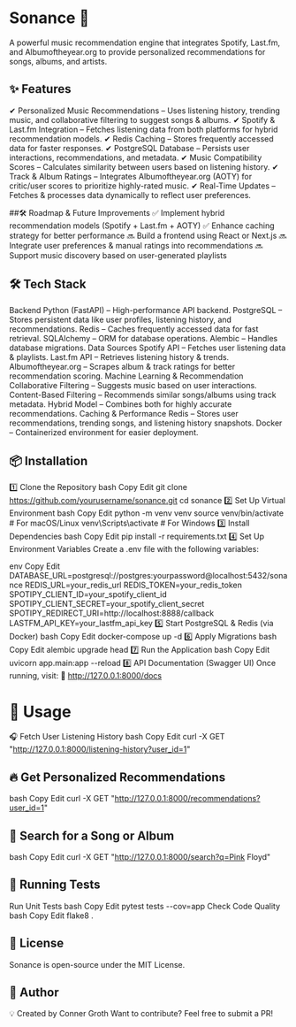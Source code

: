 # Sonance 🎵
A powerful music recommendation engine that integrates Spotify, Last.fm, and Albumoftheyear.org to provide personalized recommendations for songs, albums, and artists.

## ✨ Features
✔ Personalized Music Recommendations – Uses listening history, trending music, and collaborative filtering to suggest songs & albums.
✔ Spotify & Last.fm Integration – Fetches listening data from both platforms for hybrid recommendation models.
✔ Redis Caching – Stores frequently accessed data for faster responses.
✔ PostgreSQL Database – Persists user interactions, recommendations, and metadata.
✔ Music Compatibility Scores – Calculates similarity between users based on listening history.
✔ Track & Album Ratings – Integrates Albumoftheyear.org (AOTY) for critic/user scores to prioritize highly-rated music.
✔ Real-Time Updates – Fetches & processes data dynamically to reflect user preferences.

##🛠 Roadmap & Future Improvements
✅ Implement hybrid recommendation models (Spotify + Last.fm + AOTY)
✅ Enhance caching strategy for better performance
🔜 Build a frontend using React or Next.js
🔜 Integrate user preferences & manual ratings into recommendations
🔜 Support music discovery based on user-generated playlists

## 🛠 Tech Stack
Backend
Python (FastAPI) – High-performance API backend.
PostgreSQL – Stores persistent data like user profiles, listening history, and recommendations.
Redis – Caches frequently accessed data for fast retrieval.
SQLAlchemy – ORM for database operations.
Alembic – Handles database migrations.
Data Sources
Spotify API – Fetches user listening data & playlists.
Last.fm API – Retrieves listening history & trends.
Albumoftheyear.org – Scrapes album & track ratings for better recommendation scoring.
Machine Learning & Recommendation
Collaborative Filtering – Suggests music based on user interactions.
Content-Based Filtering – Recommends similar songs/albums using track metadata.
Hybrid Model – Combines both for highly accurate recommendations.
Caching & Performance
Redis – Stores user recommendations, trending songs, and listening history snapshots.
Docker – Containerized environment for easier deployment.

## 📦 Installation
1️⃣ Clone the Repository
bash
Copy
Edit
git clone https://github.com/yourusername/sonance.git
cd sonance
2️⃣ Set Up Virtual Environment
bash
Copy
Edit
python -m venv venv
source venv/bin/activate  # For macOS/Linux
venv\Scripts\activate      # For Windows
3️⃣ Install Dependencies
bash
Copy
Edit
pip install -r requirements.txt
4️⃣ Set Up Environment Variables
Create a .env file with the following variables:

env
Copy
Edit
DATABASE_URL=postgresql://postgres:yourpassword@localhost:5432/sonance
REDIS_URL=your_redis_url
REDIS_TOKEN=your_redis_token
SPOTIPY_CLIENT_ID=your_spotify_client_id
SPOTIPY_CLIENT_SECRET=your_spotify_client_secret
SPOTIPY_REDIRECT_URI=http://localhost:8888/callback
LASTFM_API_KEY=your_lastfm_api_key
5️⃣ Start PostgreSQL & Redis (via Docker)
bash
Copy
Edit
docker-compose up -d
6️⃣ Apply Migrations
bash
Copy
Edit
alembic upgrade head
7️⃣ Run the Application
bash
Copy
Edit
uvicorn app.main:app --reload
8️⃣ API Documentation (Swagger UI)
Once running, visit:
🔗 http://127.0.0.1:8000/docs

# 🚀 Usage
🎧 Fetch User Listening History
bash
Copy
Edit
curl -X GET "http://127.0.0.1:8000/listening-history?user_id=1"

## 🔥 Get Personalized Recommendations
bash
Copy
Edit
curl -X GET "http://127.0.0.1:8000/recommendations?user_id=1"

## 🎼 Search for a Song or Album
bash
Copy
Edit
curl -X GET "http://127.0.0.1:8000/search?q=Pink Floyd"

## 🧪 Running Tests
Run Unit Tests
bash
Copy
Edit
pytest tests --cov=app
Check Code Quality
bash
Copy
Edit
flake8 .


## 📜 License
Sonance is open-source under the MIT License.

## 👥 Author
💡 Created by Conner Groth
Want to contribute? Feel free to submit a PR!

